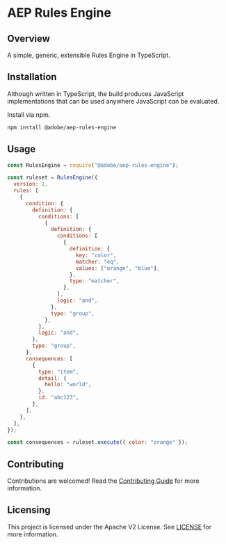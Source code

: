 # AEP Rules Engine

## Overview

A simple, generic, extensible Rules Engine in TypeScript.

## Installation

Although written in TypeScript, the build produces JavaScript implementations that can be used anywhere JavaScript can be evaluated.

Install via npm.

```bash
npm install @adobe/aep-rules-engine
```

## Usage

```javascript
const RulesEngine = require("@adobe/aep-rules-engine");

const ruleset = RulesEngine({
  version: 1,
  rules: [
    {
      condition: {
        definition: {
          conditions: [
            {
              definition: {
                conditions: [
                  {
                    definition: {
                      key: "color",
                      matcher: "eq",
                      values: ["orange", "blue"],
                    },
                    type: "matcher",
                  },
                ],
                logic: "and",
              },
              type: "group",
            },
          ],
          logic: "and",
        },
        type: "group",
      },
      consequences: [
        {
          type: "item",
          detail: {
            hello: "world",
          },
          id: "abc123",
        },
      ],
    },
  ],
});

const consequences = ruleset.execute({ color: "orange" });
```

## Contributing

Contributions are welcomed! Read the [Contributing Guide](./.github/CONTRIBUTING.md) for more information.

## Licensing

This project is licensed under the Apache V2 License. See [LICENSE](LICENSE) for more information.
